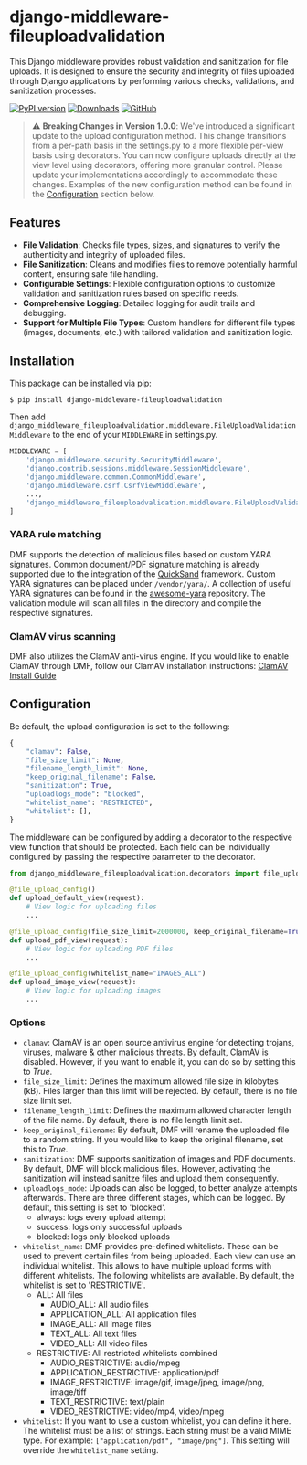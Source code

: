 # django-middleware-fileuploadvalidation

This Django middleware provides robust validation and sanitization for file uploads. It is designed to ensure the security and integrity of files uploaded through Django applications by performing various checks, validations, and sanitization processes.

[![PyPI version](https://img.shields.io/pypi/v/django-middleware-fileuploadvalidation.svg?logo=pypi&logoColor=FFE873)](https://pypi.org/project/django-middleware-fileuploadvalidation/)
[![Downloads](https://img.shields.io/pypi/dw/django-middleware-fileuploadvalidation)](https://pypi.org/project/django-middleware-fileuploadvalidation/)
[![GitHub](https://img.shields.io/github/license/IV1T3/django-middleware-fileuploadvalidation.svg)](LICENSE)

> :warning: **Breaking Changes in Version 1.0.0**: We've introduced a significant update to the upload configuration method. This change transitions from a per-path basis in the settings.py to a more flexible per-view basis using decorators. You can now configure uploads directly at the view level using decorators, offering more granular control. Please update your implementations accordingly to accommodate these changes. Examples of the new configuration method can be found in the [Configuration](#configuration) section below.

## Features
- **File Validation**: Checks file types, sizes, and signatures to verify the authenticity and integrity of uploaded files.
- **File Sanitization**: Cleans and modifies files to remove potentially harmful content, ensuring safe file handling.
- **Configurable Settings**: Flexible configuration options to customize validation and sanitization rules based on specific needs.
- **Comprehensive Logging**: Detailed logging for audit trails and debugging.
- **Support for Multiple File Types**: Custom handlers for different file types (images, documents, etc.) with tailored validation and sanitization logic.

## Installation


This package can be installed via pip:

```bash
$ pip install django-middleware-fileuploadvalidation
```

Then add `django_middleware_fileuploadvalidation.middleware.FileUploadValidationMiddleware` to the end of your `MIDDLEWARE` in settings.py.

```python
MIDDLEWARE = [
    'django.middleware.security.SecurityMiddleware',
    'django.contrib.sessions.middleware.SessionMiddleware',
    'django.middleware.common.CommonMiddleware',
    'django.middleware.csrf.CsrfViewMiddleware',
    ...,
    'django_middleware_fileuploadvalidation.middleware.FileUploadValidationMiddleware',
]

```

### YARA rule matching
DMF supports the detection of malicious files based on custom YARA signatures. 
Common document/PDF signature matching is already supported due to the integration of the [QuickSand](https://github.com/tylabs/quicksand) framework.
Custom YARA signatures can be placed under `/vendor/yara/`. A collection of useful YARA signatures can be found in the [awesome-yara](https://github.com/InQuest/awesome-yara) repository. The validation module will scan all files in the directory and compile the respective signatures.

### ClamAV virus scanning
DMF also utilizes the ClamAV anti-virus engine. If you would like to enable ClamAV through DMF, follow our ClamAV installation instructions: [ClamAV Install Guide](https://github.com/IV1T3/django-middleware-fileuploadvalidation/blob/main/docs/_CLAMAV_INSTALL_GUIDE.md)

## Configuration
Be default, the upload configuration is set to the following:
```python
{
    "clamav": False,
    "file_size_limit": None,
    "filename_length_limit": None,
    "keep_original_filename": False,
    "sanitization": True,
    "uploadlogs_mode": "blocked",
    "whitelist_name": "RESTRICTED",
    "whitelist": [],
}
```

The middleware can be configured by adding a decorator to the respective view function that should be protected. Each field can be individually configured by passing the respective parameter to the decorator.

```python
from django_middleware_fileuploadvalidation.decorators import file_upload_config

@file_upload_config()
def upload_default_view(request):
    # View logic for uploading files
    ...

@file_upload_config(file_size_limit=2000000, keep_original_filename=True, whitelist=["application/pdf"])
def upload_pdf_view(request):
    # View logic for uploading PDF files
    ...

@file_upload_config(whitelist_name="IMAGES_ALL")
def upload_image_view(request):
    # View logic for uploading images
    ...
```

### Options 
  - `clamav`: ClamAV is an open source antivirus engine for detecting trojans, viruses, malware & other malicious threats. By default, ClamAV is disabled. However, if you want to enable it, you can do so by setting this to *True*.
  - `file_size_limit`: Defines the maximum allowed file size in kilobytes (kB). Files larger than this limit will be rejected. By default, there is no file size limit set.
  - `filename_length_limit`: Defines the maximum allowed character length of the file name. By default, there is no file length limit set.
  - `keep_original_filename`: By default, DMF will rename the uploaded file to a random string. If you would like to keep the original filename, set this to *True*.
  - `sanitization`: DMF supports sanitization of images and PDF documents. By default, DMF will block malicious files. However, activating the sanitization will instead sanitze files and upload them consequently.
  - `uploadlogs_mode`: Uploads can also be logged, to better analyze attempts afterwards. There are three different stages, which can be logged. By default, this setting is set to 'blocked'.
    - always: logs every upload attempt
    - success: logs only successful uploads
    - blocked: logs only blocked uploads
  - `whitelist_name`: DMF provides pre-defined whitelists. These can be used to prevent certain files from being uploaded. Each view can use an individual whitelist. This allows to have multiple upload forms with different whitelists. The following whitelists are available. By default, the whitelist is set to 'RESTRICTIVE'.
    - ALL: All files
      - AUDIO_ALL: All audio files
      - APPLICATION_ALL: All application files
      - IMAGE_ALL: All image files
      - TEXT_ALL: All text files
      - VIDEO_ALL: All video files
    - RESTRICTIVE: All restricted whitelists combined
      - AUDIO_RESTRICTIVE: audio/mpeg
      - APPLICATION_RESTRICTIVE: application/pdf
      - IMAGE_RESTRICTIVE: image/gif, image/jpeg, image/png, image/tiff
      - TEXT_RESTRICTIVE: text/plain
      - VIDEO_RESTRICTIVE: video/mp4, video/mpeg
  - `whitelist`: If you want to use a custom whitelist, you can define it here. The whitelist must be a list of strings. Each string must be a valid MIME type. For example: `["application/pdf", "image/png"]`. This setting will override the `whitelist_name` setting.